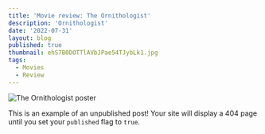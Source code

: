 ```yaml
---
title: 'Movie review: The Ornithologist'
description: 'Ornithologist'
date: '2022-07-31'
layout: blog
published: true
thumbnail: ehS7B0DOTTlAVbJPae54TJybLk1.jpg
tags:
  - Movies
  - Review
---
```


<script>
	import Image from '$lib/components/Image.svelte'
</script>

<Image src="./ehS7B0DOTTlAVbJPae54TJybLk1.jpg?lqip" alt="The Ornithologist poster" />

This is an example of an unpublished post! Your site will display a 404 page until you set your `published` flag to `true`.
